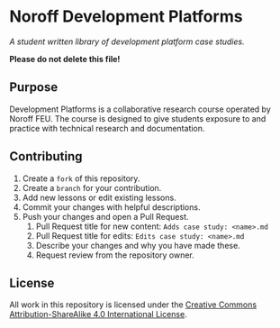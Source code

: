 # Noroff Development Platforms

_A student written library of development platform case studies._

**Please do not delete this file!**

## Purpose

Development Platforms is a collaborative research course operated by Noroff FEU. The course is designed to give students exposure to and practice with technical research and documentation.

## Contributing

1. Create a `fork` of this repository.
2. Create a `branch` for your contribution.
3. Add new lessons or edit existing lessons.
4. Commit your changes with helpful descriptions.
5. Push your changes and open a Pull Request.
   1. Pull Request title for new content: `Adds case study: <name>.md`
   2. Pull Request title for edits: `Edits case study: <name>.md`
   3. Describe your changes and why you have made these.
   4. Request review from the repository owner.

## License

All work in this repository is licensed under the [Creative Commons Attribution-ShareAlike 4.0 International License](https://creativecommons.org/licenses/by-sa/4.0/).
